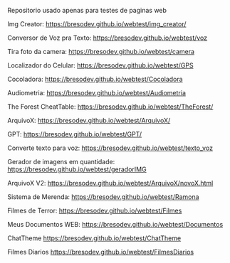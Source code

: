Repositorio usado apenas para testes de paginas web

Img Creator:
https://bresodev.github.io/webtest/img_creator/
 
Conversor de Voz pra Texto:
https://bresodev.github.io/webtest/voz

Tira foto da camera:
https://bresodev.github.io/webtest/camera

Localizador do Celular:
https://bresodev.github.io/webtest/GPS

Cocoladora:
https://bresodev.github.io/webtest/Cocoladora

Audiometria:
https://bresodev.github.io/webtest/Audiometria

The Forest CheatTable:
https://bresodev.github.io/webtest/TheForest/

ArquivoX:
https://bresodev.github.io/webtest/ArquivoX/

GPT:
https://bresodev.github.io/webtest/GPT/
 
Converte texto para voz:
https://bresodev.github.io/webtest/texto_voz

Gerador de imagens em quantidade: 
https://bresodev.github.io/webtest/geradorIMG

ArquivoX V2:
https://bresodev.github.io/webtest/ArquivoX/novoX.html

Sistema de Merenda:
https://bresodev.github.io/webtest/Ramona

Filmes de Terror:
https://bresodev.github.io/webtest/Filmes

Meus Documentos WEB:
https://bresodev.github.io/webtest/Documentos

ChatTheme
https://bresodev.github.io/webtest/ChatTheme

Filmes Diarios
https://bresodev.github.io/webtest/FilmesDiarios









